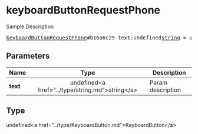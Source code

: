 # keyboardButtonRequestPhone

Sample Description

<pre>
<a href="../constructor/keyboardButtonRequestPhone.md">keyboardButtonRequestPhone</a>#b16a6c29 text:undefined<a href="../type/string.md">string</a> = undefined<a href="../type/KeyboardButton.md">KeyboardButton</a>;
</pre>

## Parameters

| Name | Type | Description |
|------|:----:|-------------|
| **text** | undefined&lt;a href=&#34;../type/string.md&#34;&gt;string&lt;/a&gt; | Param description |

## Type

undefined&lt;a href=&#34;../type/KeyboardButton.md&#34;&gt;KeyboardButton&lt;/a&gt;
